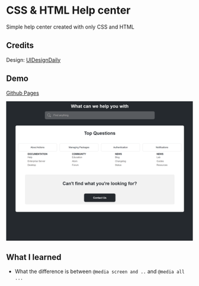 # CSS & HTML Help center

Simple help center created with only CSS and HTML 

## Credits

Design: [UIDesignDaily](https://uidesigndaily.com/posts/sketch-help-center-links-search-day-1120)

## Demo

[Github Pages](https://dev-caspertheghost.github.io/css-help-center/)

![screenshot](./screenshot.png)

## What I learned

- What the difference is between `@media screen and ..` and `@media all ...`
